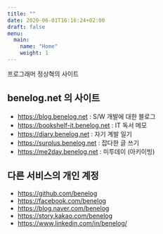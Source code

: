 ```yaml
---
title: ""
date: 2020-06-01T16:16:24+02:00
draft: false
menu:
  main:
    name: "Home"
    weight: 1
---
```


프로그래머 정상혁의 사이트

## benelog.net 의 사이트
* https://blog.benelog.net : S/W 개발에 대한 블로그
* https://bookshelf-it.benelog.net : IT 독서 메모
* https://diary.benelog.net : 자기 계발 일기
* https://surplus.benelog.net : 잡다한 글 쓰기
* https://me2day.benelog.net : 미투데이 (아키이빙)

## 다른 서비스의 개인 계정
* https://github.com/benelog
* https://facebook.com/benelog
* https://blog.naver.com/benelog
* https://story.kakao.com/benelog
* https://www.linkedin.com/in/benelog/
